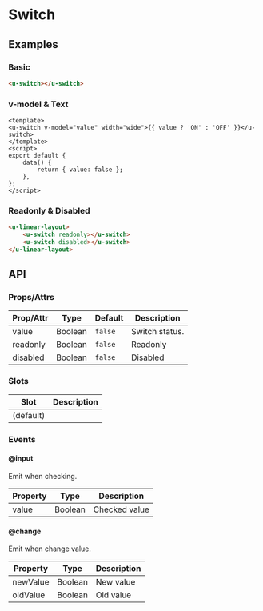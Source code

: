 # Switch

## Examples
### Basic

``` html
<u-switch></u-switch>
```

### v-model & Text

``` vue
<template>
<u-switch v-model="value" width="wide">{{ value ? 'ON' : 'OFF' }}</u-switch>
</template>
<script>
export default {
    data() {
        return { value: false };
    },
};
</script>
```

### Readonly & Disabled

``` html
<u-linear-layout>
    <u-switch readonly></u-switch>
    <u-switch disabled></u-switch>
</u-linear-layout>
```

## API
### Props/Attrs

| Prop/Attr | Type | Default | Description |
| --------- | ---- | ------- | ----------- |
| value | Boolean | `false` | Switch status. |
| readonly | Boolean | `false` | Readonly |
| disabled | Boolean | `false` | Disabled |

### Slots

| Slot | Description |
| ---- | ----------- |
| (default) | |

### Events

#### @input

Emit when checking.

| Property | Type | Description |
| -------- | ---- | ----------- |
| value | Boolean | Checked value |

#### @change

Emit when change value.

| Property | Type | Description |
| -------- | ---- | ----------- |
| newValue | Boolean | New value |
| oldValue | Boolean | Old value |
